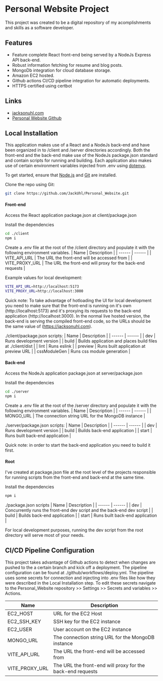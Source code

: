 # Personal Website Project
This project was created to be a digital repository of my acomplishments and skills as a software developer.

## Features
 - Feature complete React front-end being served by a NodeJs Express API back-end.
 - Robust information fetching for resume and blog posts.
 - MongoDb integration for cloud database storage.
 - Amazon EC2 hosted.
 - Github actions CI/CD pipeline integration for automatic deployments.
 - HTTPS certified using certbot

## Links
 - [jacksonuhl.com ](https://jacksonuhl.com/)
 - [Personal Website Github](https://github.com/JackUhl/Personal_Website)

## Local Installation
This application makes use of a React and a NodeJs back-end and have been organized in to /client and /server directories accordingly. Both the front-end and the back-end make use of the NodeJs package.json standard and contain scripts for running and building. Each application also makes use of certain environment variables injected from .env using [dotenvx](https://dotenvx.com/).

To get started, ensure that [Node.js](https://nodejs.org/) and [Git](https://git-scm.com/) are installed.

Clone the repo using Git:
```sh
git clone https://github.com/JackUhl/Personal_Website.git
```

#### Front-end
Access the React application package.json at client/package.json

Install the dependencies
```sh
cd ./client
npm i
```

Create a .env file at the root of the /client directory and populate it with the following environment variables.
| Name | Description |
| ------ | ------ |
| VITE_API_URL | The URL the front-end will be accessed from |
| VITE_PROXY_URL | The URL the front-end will proxy for the back-end requests |

Example values for local development:
```sh
VITE_API_URL=http://localhost:5173
VITE_PROXY_URL=http://localhost:3000
```

Quick note: To take advantage of hotloading the UI for local development you need to make sure that the front-end is running on it's own (http://localhost:5173) and it's proxying its requests to the back-end application (http://localhost:3000). In the normal live hosted version, the back-end is serving the compiled front-end code, so the URLs should be the same value of (https://jacksonuhl.com).

./client/package.json scripts:
| Name | Description |
| ------ | ------ |
| dev | Runs development version |
| build | Builds application and places build files at ./client/dist |
| lint | Runs eslink |
| preview | Runs built application at preview URL |
| cssModuleGen | Runs css module generation |

#### Back-end
Access the NodeJs application package.json at server/package.json

Install the dependencies
```sh
cd ./server
npm i
```

Create a .env file at the root of the /server directory and populate it with the following environment variables.
| Name | Description |
| ------ | ------ |
| MONGO_URL | The connection string URL for the MongoDB instance |

./server/package.json scripts:
| Name | Description |
| ------ | ------ |
| dev | Runs development version |
| build | Builds back-end application |
| start | Runs built back-end application |

Quick note: in order to start the back-end application you need to build it first.

#### Root
I've created at package.json file at the root level of the projects responsible for running scripts from the front-end and back-end at the same time.

Install the dependencies
```sh
npm i
```

./package.json scripts
| Name | Description |
| ------ | ------ |
| dev | Concurrently runs the front-end dev script and the back-end dev script |
| build | Builds back-end application |
| start | Runs built back-end application |

For local development purposes, running the dev script from the root directory will serve most of your needs.

## CI/CD Pipeline Configuration
This project takes advantage of Github actions to detect when changes are pushed to the a certain branch and kick off a deployment. The pipeline configuration can be found at ./github/workflows/deploy.yml. The pipeline uses some secrets for connection and injecting into .env files like how they were described in the Local Installation step. To edit these secrets navigate to the Personal_Website repository >> Settings >> Secrets and variables >> Actions.

| Name | Description |
| ------ | ------ |
| EC2_HOST | URL for the EC2 Host |
| EC2_SSH_KEY | SSH key for the EC2 instance |
| EC2_USER | User account on the EC2 instance |
| MONGO_URL | The connection string URL for the MongoDB instance |
| VITE_API_URL | The URL the front-end will be accessed from |
| VITE_PROXY_URL | The URL the front-end will proxy for the back-end requests |